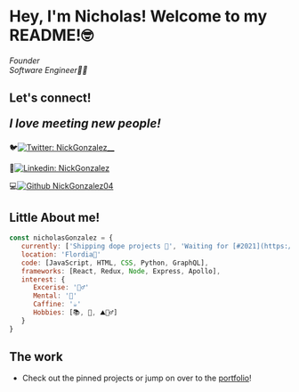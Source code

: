 
# Hey, I'm Nicholas! Welcome to my README!🤓

   <p><em>Founder</em></br>
   <em>Software Engineer👨‍💻</em></p>

## Let's connect! <p><em>I love meeting new people!</em></p>
🐦[![Twitter: NickGonzalez__](https://img.shields.io/twitter/follow/NickGonzalez__?style=social)](https://twitter.com/NickGonzalez__)

👔[![Linkedin: NickGonzalez ](https://img.shields.io/badge/-nicholasgonzalez1-blue?style=flat-square&logo=Linkedin&logoColor=white&link=https://www.linkedin.com/in/nicholasgonzalez1/)](https://www.linkedin.com/in/nicholasgonzalez1/)

💻[![Github NickGonzalez04](https://img.shields.io/github/followers/NickGonzalez04?label=follow&style=social)](https://github.com/NickGonzalez04/)

## Little About me!
```javaScript
const nicholasGonzalez = {
   currently: ['Shipping dope projects 🚀', 'Waiting for [#2021](https://www.timeanddate.com/countdown/to?msg=J-La%27s%20Countdown%20to%202021&p0=411&year=2021&month=1&day=1&hour=0&min=0&sec=0)'],
   location: 'Flordia🌴'
   code: [JavaScript, HTML, CSS, Python, GraphQL],
   frameworks: [React, Redux, Node, Express, Apollo],
   interest: {
      Excerise: '🏃‍♂️'
      Mental: '🧘'
      Caffine: '☕️'
      Hobbies: [📚, 🌊, ⛰🚶‍♂️]
   }
}
```

## The work

- Check out the pinned projects or jump on over to the [portfolio](https://nicholas-gonzalez.me/)!
 
